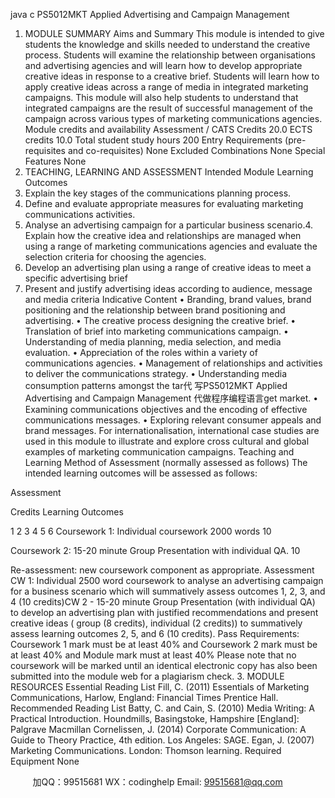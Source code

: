 java c
PS5012MKT Applied Advertising and Campaign Management
1. MODULE SUMMARY 
Aims and Summary This   module   is   intended   to   give   students   the   knowledge   and   skills   needed   to   understand   the   creative process. Students will examine the relationship between organisations and advertising   agencies and   will learn   how to develop appropriate creative ideas in response to a creative   brief.   Students will learn how to apply creative ideas across a range of   media in integrated marketing   campaigns. This module will also help students to understand that integrated campaigns are the   result of successful management of the campaign across various types of marketing communications agencies.
Module credits and availability 
Assessment / CATS Credits 20.0
ECTS credits 10.0
Total student study hours 200
Entry Requirements (pre-requisites and co-requisites) 
None
Excluded Combinations 
None
Special Features 
None
2. TEACHING, LEARNING AND ASSESSMENT 
Intended Module Learning Outcomes 
1. Explain the key stages of   the communications planning process.
2.    Define and evaluate appropriate measures for evaluating marketing communications   activities.
3. Analyse an advertising campaign for a particular business   scenario.4.    Explain   how   the   creative idea and relationships are managed when using a range of   marketing communications agencies and evaluate the selection criteria for choosing the   agencies.
5.   Develop   an   advertising   plan   using   a   range   of creative   ideas   to   meet   a   specific   advertising   brief
6. Present and   justify advertising ideas according to audience, message   and media   criteria
Indicative Content 
•             Branding, brand values, brand positioning and the relationship between brand positioning and advertising.
•             The   creative   process   designing   the   creative   brief.
•             Translation   of   brief   into   marketing   communications   campaign.
•             Understanding   of   media   planning, media   selection, and   media   evaluation.
•             Appreciation   of   the   roles   within   a   variety   of   communications   agencies.
•             Management   of   relationships   and   activities   to   deliver   the   communications   strategy.
•             Understanding   media   consumption   patterns   amongst   the   tar代 写PS5012MKT Applied Advertising and Campaign Management
代做程序编程语言get   market.
•             Examining   communications   objectives   and the   encoding   of effective   communications   messages.
•             Exploring   relevant   consumer   appeals   and   brand   messages.
For   internationalisation,   international   case   studies   are   used   in   this   module   to   illustrate   and   explore cross cultural and global examples of   marketing communication   campaigns.
Teaching and Learning 
Method of Assessment (normally assessed as follows) 
The intended learning outcomes will be assessed as   follows:

Assessment 

Credits 
Learning Outcomes 


1 
2 
3 
4 
5 
6 
Coursework 1: Individual coursework 2000 words 
10 






Coursework    2: 15-20    minute Group    Presentation with individual QA. 
10 






Re-assessment: new coursework component as appropriate.
Assessment 
CW   1:      Individual   2500   word   coursework   to   analyse   an   advertising   campaign   for   a business   scenario which will summatively assess outcomes   1, 2, 3,   and 4   (10   credits)CW   2   -   15-20   minute   Group   Presentation   (with   individual   QA)   to   develop   an   advertising   plan with   justified recommendations and present creative ideas (   group   (8   credits),      individual   (2 credits)) to summatively assess learning outcomes 2,   5,   and   6   (10   credits).
Pass Requirements: Coursework   1 mark must be at least 40% and   Coursework 2 mark   must   be at least 40% and Module mark must   at   least 40%
Please note that no coursework will be marked until an identical electronic copy has   also been   submitted into the module web for a plagiarism check.
3. MODULE RESOURCES 
Essential Reading List 
Fill,   C.   (2011)   Essentials   of Marketing   Communications,   Harlow,   England:   Financial   Times   Prentice Hall.
Recommended Reading List 
Batty,      C.      and      Cain,      S.      (2010)      Media      Writing:      A      Practical      Introduction. Houndmills,   Basingstoke, Hampshire   [England]: Palgrave Macmillan
Cornelissen, J.   (2014) Corporate Communication: A Guide   to   Theory      Practice, 4th   edition.   Los Angeles:   SAGE.
Egan, J. (2007) Marketing Communications. London: Thomson learning.
Required Equipment 
None







         
加QQ：99515681  WX：codinghelp  Email: 99515681@qq.com
